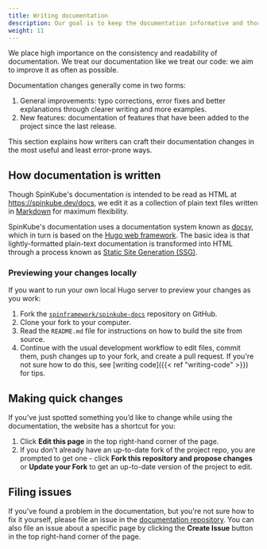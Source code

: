 ```yaml
---
title: Writing documentation
description: Our goal is to keep the documentation informative and thorough. You can help to improve the documentation and keep it relevant as the project evolves.
weight: 11
---
```


We place high importance on the consistency and readability of documentation. We treat our
documentation like we treat our code: we aim to improve it as often as possible.

Documentation changes generally come in two forms:

1. General improvements: typo corrections, error fixes and better explanations through clearer
   writing and more examples.
1. New features: documentation of features that have been added to the project since the last
   release.

This section explains how writers can craft their documentation changes in the most useful and least
error-prone ways.

## How documentation is written

Though SpinKube's documentation is intended to be read as HTML at https://spinkube.dev/docs, we edit
it as a collection of plain text files written in [Markdown](https://en.wikipedia.org/wiki/Markdown)
for maximum flexibility.

SpinKube's documentation uses a documentation system known as [docsy](https://www.docsy.dev/), which
in turn is based on the [Hugo web framework](https://gohugo.io/). The basic idea is that
lightly-formatted plain-text documentation is transformed into HTML through a process known as
[Static Site Generation (SSG)](https://en.wikipedia.org/wiki/Static_site_generator).

### Previewing your changes locally

If you want to run your own local Hugo server to preview your changes as you work:

1. Fork the [`spinframework/spinkube-docs`](https://github.com/spinframework/spinkube-docs) repository on
   GitHub.
1. Clone your fork to your computer.
1. Read the `README.md` file for instructions on how to build the site from source.
1. Continue with the usual development workflow to edit files, commit them, push changes up to your
  fork, and create a pull request. If you're not sure how to do this, see [writing code]({{< ref
  "writing-code" >}}) for tips.

## Making quick changes

If you’ve just spotted something you’d like to change while using the documentation, the website has
a shortcut for you:

1. Click **Edit this page** in the top right-hand corner of the page.
1. If you don't already have an up-to-date fork of the project repo, you are prompted to get one -
   click **Fork this repository and propose changes** or **Update your Fork** to get an up-to-date
   version of the project to edit.

## Filing issues

If you've found a problem in the documentation, but you're not sure how to fix it yourself, please
file an issue in the [documentation repository](https://github.com/spinframework/spinkube-docs/issues).
You can also file an issue about a specific page by clicking the **Create Issue** button in the top
right-hand corner of the page.
